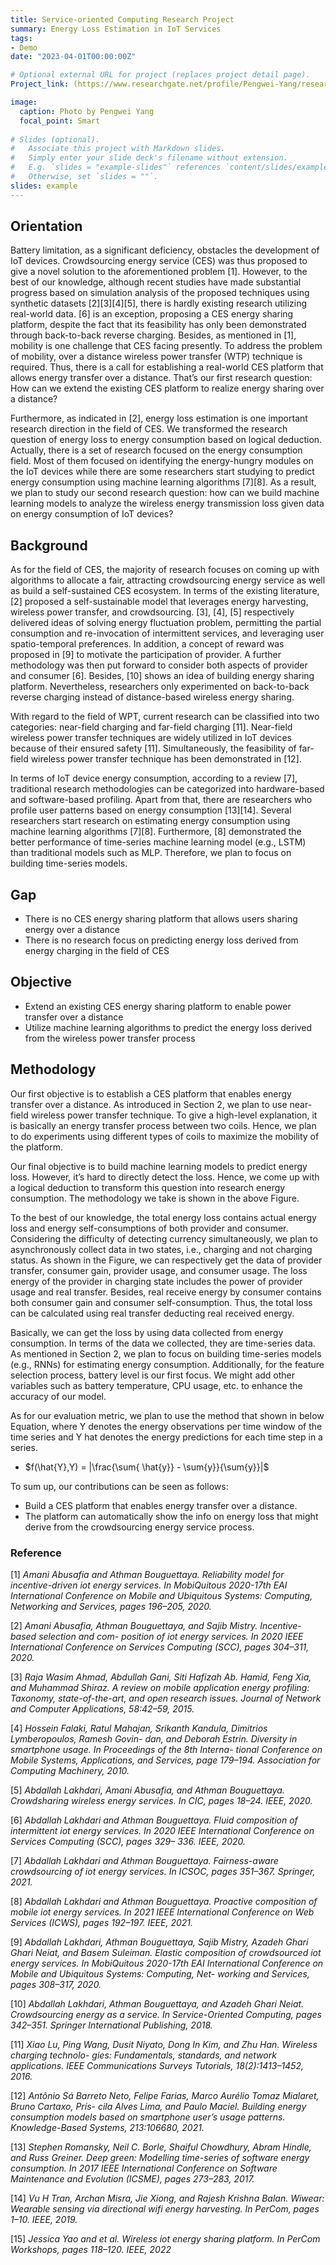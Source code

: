 ```yaml
---
title: Service-oriented Computing Research Project
summary: Energy Loss Estimation in IoT Services
tags:
- Demo
date: "2023-04-01T00:00:00Z"

# Optional external URL for project (replaces project detail page).
Project_link: (https://www.researchgate.net/profile/Pengwei-Yang/research)

image:
  caption: Photo by Pengwei Yang
  focal_point: Smart
  
# Slides (optional).
#   Associate this project with Markdown slides.
#   Simply enter your slide deck's filename without extension.
#   E.g. `slides = "example-slides"` references `content/slides/example-slides.md`.
#   Otherwise, set `slides = ""`.
slides: example
---
```

## Orientation
Battery limitation, as a significant deficiency, obstacles the development of IoT devices. Crowdsourcing energy service (CES) was thus proposed to give a novel solution to the aforementioned problem [1]. However, to the best of our knowledge, although recent studies have made substantial progress based on simulation analysis of the proposed techniques using synthetic datasets [2][3][4][5], there is hardly existing research utilizing real-world data. [6] is an exception, proposing a CES energy sharing platform, despite the fact that its feasibility has only been demonstrated through back-to-back reverse charging. Besides, as mentioned in [1], mobility is one challenge that CES facing presently. To address the problem of mobility, over a distance wireless power transfer (WTP) technique is required. Thus, there is a call for establishing a real-world CES platform that allows energy transfer over a distance. That’s our first research question: How can we extend the existing CES platform to realize energy sharing over a distance?

Furthermore, as indicated in [2], energy loss estimation is one important research direction in the field of CES. We transformed the research question of energy loss to energy consumption based on logical deduction. Actually, there is a set of research focused on the energy consumption field. Most of them focused on identifying the energy-hungry modules on the IoT devices while there are some researchers start studying to predict energy consumption using machine learning algorithms [7][8]. As a result, we plan to study our second research question: how can we build machine learning models to analyze the wireless energy transmission loss given data on energy consumption of IoT devices?

## Background
As for the field of CES, the majority of research focuses on coming up with algorithms to allocate a fair, attracting crowdsourcing energy service as well as build a self-sustained CES ecosystem. In terms of the existing literature, [2] proposed a self-sustainable model that leverages energy harvesting, wireless power transfer, and crowdsourcing. [3], [4], [5] respectively delivered ideas of solving energy fluctuation problem, permitting the partial consumption and re-invocation of intermittent services, and leveraging user spatio-temporal preferences. In addition, a concept of reward was proposed in [9] to motivate the participation of provider. A further methodology was then put forward to consider both aspects of provider and consumer [6]. Besides, [10] shows an idea of building energy sharing platform. Nevertheless, researchers only experimented on back-to-back reverse charging instead of distance-based wireless energy sharing.

With regard to the field of WPT, current research can be classified into two categories: near-field charging and far-field charging [11]. Near-field wireless power transfer techniques are widely utilized in IoT devices because of their ensured safety [11]. Simultaneously, the feasibility of far-field wireless power transfer technique has been demonstrated in [12].

In terms of IoT device energy consumption, according to a review [7], traditional research methodologies can be categorized into hardware-based and software-based profiling. Apart from that, there are researchers who profile user patterns based on energy consumption [13][14]. Several researchers start research on estimating energy consumption using machine learning algorithms [7][8]. Furthermore, [8] demonstrated the better performance of time-series machine learning model (e.g., LSTM) than traditional models such as MLP. Therefore, we plan to focus on building time-series models.

## Gap

- There is no CES energy sharing platform that allows users sharing energy over a distance
- There is no research focus on predicting energy loss derived from energy charging in the field of CES

## Objective

- Extend an existing CES energy sharing platform to enable power transfer over a distance
- Utilize machine learning algorithms to predict the energy loss derived from the wireless power transfer process

## Methodology

Our first objective is to establish a CES platform that enables energy transfer over a distance. As introduced in Section 2, we plan to use near-field wireless power transfer technique. To give a high-level explanation, it is basically an energy transfer process between two coils. Hence, we plan to do experiments using different types of coils to maximize the mobility of the platform.

Our final objective is to build machine learning models to predict energy loss. However, it’s hard to directly detect the loss. Hence, we come up with a logical deduction to transform this question into research energy consumption. The methodology we take is shown in the above Figure.

To the best of our knowledge, the total energy loss contains actual energy loss and energy self-consumptions of both provider and consumer. Considering the difficulty of detecting currency simultaneously, we plan to asynchronously collect data in two states, i.e., charging and not charging status. As shown in the Figure, we can respectively get the data of provider transfer, consumer gain, provider usage, and consumer usage. The loss energy of the provider in charging state includes the power of provider usage and real transfer. Besides, real receive energy by consumer contains both consumer gain and consumer self-consumption. Thus, the total loss can be calculated using real transfer deducting real received energy. 

Basically, we can get the loss by using data collected from energy consumption. In terms of the data we collected, they are time-series data. As mentioned in Section 2, we plan to focus on building time-series models (e.g., RNNs) for estimating energy consumption. Additionally, for the feature selection process, battery level is our first focus. We might add other variables such as battery temperature, CPU usage, etc. to enhance the accuracy of our model.

As for our evaluation metric, we plan to use the method that shown in below Equation, where Y denotes the energy observations per time window of the time series and Y hat denotes the energy predictions for each time step in a series.

- $f(\hat{Y},Y) = |\frac{\sum{ \hat{y}} - \sum{y}}{\sum{y}}|$

To sum up, our contributions can be seen as follows:
- Build a CES platform that enables energy transfer over a distance.
- The platform can automatically show the info on energy loss that might derive from the crowdsourcing energy service process.

### Reference

[1] *Amani Abusafia and Athman Bouguettaya. Reliability model for incentive-driven iot energy
services. In MobiQuitous 2020-17th EAI International Conference on Mobile and Ubiquitous
Systems: Computing, Networking and Services, pages 196–205, 2020.*

[2] *Amani Abusafia, Athman Bouguettaya, and Sajib Mistry. Incentive-based selection and com-
position of iot energy services. In 2020 IEEE International Conference on Services Computing
(SCC), pages 304–311, 2020.*

[3] *Raja Wasim Ahmad, Abdullah Gani, Siti Hafizah Ab. Hamid, Feng Xia, and Muhammad
Shiraz. A review on mobile application energy profiling: Taxonomy, state-of-the-art, and
open research issues. Journal of Network and Computer Applications, 58:42–59, 2015.*

[4] *Hossein Falaki, Ratul Mahajan, Srikanth Kandula, Dimitrios Lymberopoulos, Ramesh Govin-
dan, and Deborah Estrin. Diversity in smartphone usage. In Proceedings of the 8th Interna-
tional Conference on Mobile Systems, Applications, and Services, page 179–194. Association
for Computing Machinery, 2010.*

[5] *Abdallah Lakhdari, Amani Abusafia, and Athman Bouguettaya. Crowdsharing wireless energy
services. In CIC, pages 18–24. IEEE, 2020.*

[6] *Abdallah Lakhdari and Athman Bouguettaya. Fluid composition of intermittent iot energy
services. In 2020 IEEE International Conference on Services Computing (SCC), pages 329–
336. IEEE, 2020.*


[7] *Abdallah Lakhdari and Athman Bouguettaya. Fairness-aware crowdsourcing of iot energy
services. In ICSOC, pages 351–367. Springer, 2021.*

[8] *Abdallah Lakhdari and Athman Bouguettaya. Proactive composition of mobile iot energy
services. In 2021 IEEE International Conference on Web Services (ICWS), pages 192–197.
IEEE, 2021.*

[9] *Abdallah Lakhdari, Athman Bouguettaya, Sajib Mistry, Azadeh Ghari Ghari Neiat, and
Basem Suleiman. Elastic composition of crowdsourced iot energy services. In MobiQuitous
2020-17th EAI International Conference on Mobile and Ubiquitous Systems: Computing, Net-
working and Services, pages 308–317, 2020.*

[10] *Abdallah Lakhdari, Athman Bouguettaya, and Azadeh Ghari Neiat. Crowdsourcing energy as
a service. In Service-Oriented Computing, pages 342–351. Springer International Publishing,
2018.*

[11] *Xiao Lu, Ping Wang, Dusit Niyato, Dong In Kim, and Zhu Han. Wireless charging technolo-
gies: Fundamentals, standards, and network applications. IEEE Communications Surveys
Tutorials, 18(2):1413–1452, 2016.*

[12] *Antônio Sá Barreto Neto, Felipe Farias, Marco Aurélio Tomaz Mialaret, Bruno Cartaxo, Prís-
cila Alves Lima, and Paulo Maciel. Building energy consumption models based on smartphone
user’s usage patterns. Knowledge-Based Systems, 213:106680, 2021.*

[13] *Stephen Romansky, Neil C. Borle, Shaiful Chowdhury, Abram Hindle, and Russ Greiner. Deep
green: Modelling time-series of software energy consumption. In 2017 IEEE International
Conference on Software Maintenance and Evolution (ICSME), pages 273–283, 2017.*

[14] *Vu H Tran, Archan Misra, Jie Xiong, and Rajesh Krishna Balan. Wiwear: Wearable sensing
via directional wifi energy harvesting. In PerCom, pages 1–10. IEEE, 2019.*

[15] *Jessica Yao and et al. Wireless iot energy sharing platform. In PerCom Workshops, pages
118–120. IEEE, 2022*
